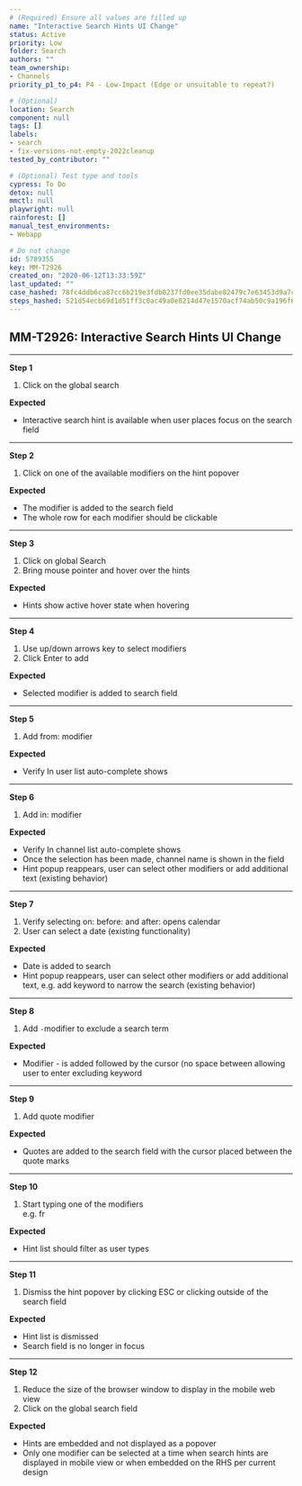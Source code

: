 ```yaml
---
# (Required) Ensure all values are filled up
name: "Interactive Search Hints UI Change"
status: Active
priority: Low
folder: Search
authors: ""
team_ownership:
- Channels
priority_p1_to_p4: P4 - Low-Impact (Edge or unsuitable to repeat?)

# (Optional)
location: Search
component: null
tags: []
labels:
- search
- fix-versions-not-empty-2022cleanup
tested_by_contributor: ""

# (Optional) Test type and tools
cypress: To Do
detox: null
mmctl: null
playwright: null
rainforest: []
manual_test_environments:
- Webapp

# Do not change
id: 5789355
key: MM-T2926
created_on: "2020-06-12T13:33:59Z"
last_updated: ""
case_hashed: 78fc4ddb6ca87cc6b219e3fdb0237fd0ee35dabe82479c7e63453d9a7c5895ccfde07a5a889d0513294b22c90ef08e13
steps_hashed: 521d54ecb69d1d51ff3c0ac49a0e8214d47e1570acf74ab50c9a196f6f38c95b167b719038c2fdedbc1c0fe19db87fee
---
```


<!-- (Auto-generated) Based on frontmatter's "key" and "name" -->

## MM-T2926: Interactive Search Hints UI Change

---

**Step 1**

1. Click on the global search

**Expected**

- Interactive search hint is available when user places focus on the search field

---

**Step 2**

1. Click on one of the available modifiers on the hint popover

**Expected**

- The modifier is added to the search field
- The whole row for each modifier should be clickable

---

**Step 3**

1. Click on global Search
2. Bring mouse pointer and hover over the hints

**Expected**

- Hints show active hover state when hovering

---

**Step 4**

1. Use up/down arrows key to select modifiers
2. Click Enter to add

**Expected**

- Selected modifier is added to search field

---

**Step 5**

1. Add from: modifier

**Expected**

- Verify In user list auto-complete shows

---

**Step 6**

1. Add in: modifier

**Expected**

- Verify In channel list auto-complete shows
- Once the selection has been made, channel name is shown in the field
- Hint popup reappears, user can select other modifiers or add additional text (existing behavior)

---

**Step 7**

1. Verify selecting on: before: and after: opens calendar
2. User can select a date (existing functionality)

**Expected**

- Date is added to search
- Hint popup reappears, user can select other modifiers or add additional text, e.g. add keyword to narrow the search (existing behavior)

---

**Step 8**

1. Add `-`modifier to exclude a search term

**Expected**

- Modifier - is added followed by the cursor (no space between allowing user to enter excluding keyword

---

**Step 9**

1. Add quote modifier

**Expected**

- Quotes are added to the search field with the cursor placed between the quote marks

---

**Step 10**

1. Start typing one of the modifiers\
   e.g. fr

**Expected**

- Hint list should filter as user types

---

**Step 11**

1. Dismiss the hint popover by clicking ESC or clicking outside of the search field

**Expected**

- Hint list is dismissed
- Search field is no longer in focus

---

**Step 12**

1. Reduce the size of the browser window to display in the mobile web view
2. Click on the global search field

**Expected**

- Hints are embedded and not displayed as a popover
- Only one modifier can be selected at a time when search hints are displayed in mobile view or when embedded on the RHS per current design
